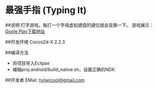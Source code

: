 最强手指 (Typing It) 
==================


##说明
打字游戏，每打一个字母虚拟键盘的键位就会变换一下。
游戏展示： [Goole Play下载地址][1]

##开发环境
Cocos2d-X 2.2.3

##编译方法
 - 将项目导入Eclipse
 - 编辑proj.android/build_native.sh，设置正确的NDK
 
##开发者
EMail: hylwrcool@gmail.com


  [1]: https://play.google.com/store/apps/details?id=typing.acwind.net "Google"